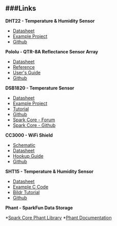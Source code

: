 ###Links
------------------

**DHT22 - Temperature & Humidity Sensor**

* [Datasheet](http://dlnmh9ip6v2uc.cloudfront.net/datasheets/Sensors/Weather/RHT03.pdf)
* [Example Project](http://garagelab.com/profiles/blogs/tutorial-humidity-and-temperature-sensor-with-arduino)
* [Github](https://github.com/sparkfun/RHT03)

**Pololu - QTR-8A Reflectance Sensor Array**

* [Datasheet](http://www.pololu.com/file/0J117/QRE1113GR.pdf)
* [Reference](http://www.pololu.com/docs/pdf/0J19/QTR_arduino_library.pdf)
* [User's Guide](http://www.pololu.com/docs/0J12)
* [Github](https://github.com/pololu/qtr-sensors-arduino)

**DSB1820 - Temperature Sensor**

* [Datasheet](http://datasheets.maxim-ic.com/en/ds/DS18B20.pdf)
* [Example Project](http://mbed.org/users/snatch59/notebook/onewirecrc/)
* [Tutorial](http://bildr.org/2011/07/ds18b20-arduino/)
* [Github](https://github.com/adafruit/DHT-sensor-library)
* [Spark Core - Forum](http://community.spark.io/t/spark-core-and-ds18b20-digital-temperature-sensor/4446)
* [Spark Core - Github](https://github.com/krvarma/Dallas_DS18B20_SparkCore)

**CC3000 - WiFi Shield**

* [Schematic](https://cdn.sparkfun.com/datasheets/Wireless/WiFi/CC3000_WiFi_Shield.pdf)
* [Datasheet](https://cdn.sparkfun.com/datasheets/Wireless/WiFi/cc3000.pdf)
* [Hookup Guide](https://learn.sparkfun.com/tutorials/cc3000-hookup-guide)
* [Github](http://github.com/sparkfun/SFE_CC3000_Library/archive/master.zip)

**SHT15 - Temperature & Humidity Sensor**

* [Datasheet](http://www.sparkfun.com/datasheets/Sensors/Datasheet-humidity-sensor-SHT1x.pdf)
* [Example C Code](http://www.sparkfun.com/datasheets/Sensors/SHT15-Testing-v11.zip)
* [Bildr Tutorial](http://bildr.org/2012/11/sht15-arduino/)
* [Github](https://github.com/sparkfun/SHT15_Breakout)

**Phant - SparkFun Data Storage**

*[Spark Core Phant Library](https://github.com/romainmp/phant)
*[Phant Documentation](http://phant.io)
